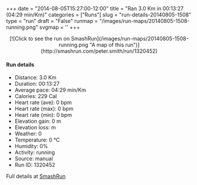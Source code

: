 +++
date = "2014-08-05T15:27:00-12:00"
title = "Ran 3.0 Km in 00:13:27 (04:29 min/Km)"
categories = ["Runs"]
slug = "run-details-20140805-1508"
type = "run"
draft = "False"
runmap = "/images/run-maps/20140805-1508-running.png"
svgmap = '<polyline points="">'
+++



<!--more-->

<center>
[![Click to see the run on SmashRun](/images/run-maps/20140805-1508-running.png "A map of this run")](http://smashrun.com/peter.smith/run/1320452)
</center>

#### Run details

* Distance: 3.0 Km
* Duration: 00:13:27
* Average pace: 04:29 min/Km
* Calories: 229 Cal
* Heart rate (ave): 0 bpm
* Heart rate (max): 0 bpm
* Heart rate (min): 0 bpm
* Elevation gain: 0 m
* Elevation loss:  m
* Weather: 0
* Temperature: 0 &deg;C
* Humidity: 0%
* Activity: running
* Source: manual
* Run ID: 1320452

Full details at [SmashRun](http://smashrun.com/peter.smith/run/1320452)